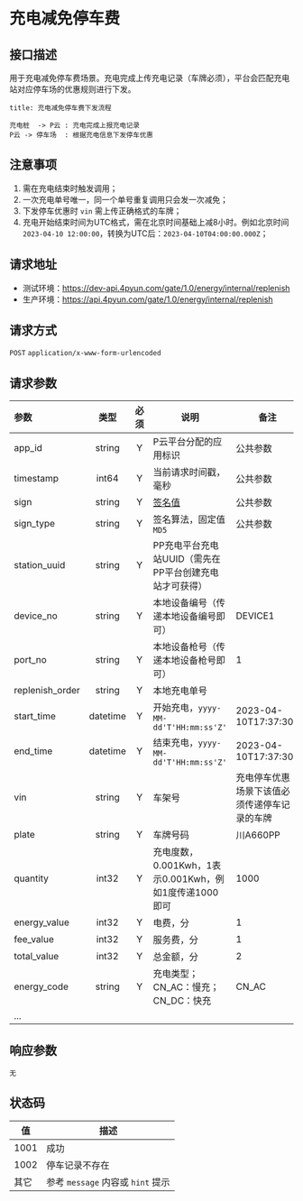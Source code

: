 # 充电减免停车费

## 接口描述
用于充电减免停车费场景。充电完成上传充电记录（车牌必须），平台会匹配充电站对应停车场的优惠规则进行下发。

``` sequence
title: 充电减免停车费下发流程

充电桩  -> P云 : 充电完成上报充电记录
P云 -> 停车场  : 根据充电信息下发停车优惠
```

## 注意事项
1. 需在充电结束时触发调用；
2. 一次充电单号唯一，同一个单号重复调用只会发一次减免；
3. 下发停车优惠时 `vin` 需上传正确格式的车牌；
4. 充电开始结束时间为UTC格式，需在北京时间基础上减8小时。例如北京时间 `2023-04-10 12:00:00`，转换为UTC后：`2023-04-10T04:00:00.000Z`；

## 请求地址
- 测试环境：https://dev-api.4pyun.com/gate/1.0/energy/internal/replenish
- 生产环境：https://api.4pyun.com/gate/1.0/energy/internal/replenish

## 请求方式
`POST`
`application/x-www-form-urlencoded`

## 请求参数
| 参数              |    类型    | 必须 | 说明                                               | 备注                     |
|:----------------|:--------:|:--:|--------------------------------------------------|------------------------|
| app_id          |  string  | Y  | P云平台分配的应用标识                                      | 公共参数                   |
| timestamp       |  int64   | Y  | 当前请求时间戳，毫秒                                       | 公共参数                   |
| sign            |  string  | Y  | <a href="https://doc.4pyun.com/openapi/">签名值</a> | 公共参数                   |
| sign_type       |  string  | Y  | 签名算法，固定值 `MD5`                                   | 公共参数                   |
| station_uuid    |  string  | Y  | PP充电平台充电站UUID（需先在PP平台创建充电站才可获得）                  |                        |
| device_no       |  string  | Y  | 本地设备编号（传递本地设备编号即可）                               | DEVICE1                |
| port_no         |  string  | Y  | 本地设备枪号（传递本地设备枪号即可）                               | 1                      |
| replenish_order |  string  | Y  | 本地充电单号                                           |                        |
| start_time      | datetime | Y  | 开始充电，`yyyy-MM-dd'T'HH:mm:ss'Z'`                  | 2023-04-10T17:37:30Z   |
| end_time        | datetime | Y  | 结束充电，`yyyy-MM-dd'T'HH:mm:ss'Z'`                  | 2023-04-10T17:37:30Z   |
| vin             |  string  | Y  | 车架号                                              | 充电停车优惠场景下该值必须传递停车记录的车牌 |
| plate           |  string  | Y  | 车牌号码                                             | 川A660PP                |
| quantity        |  int32   | Y  | 充电度数，0.001Kwh，1表示0.001Kwh，例如1度传递1000即可           | 1000                   |
| energy_value    |  int32   | Y  | 电费，分                                             | 1                      |
| fee_value       |  int32   | Y  | 服务费，分                                            | 1                      |
| total_value     |  int32   | Y  | 总金额，分                                            | 2                      |
| energy_code     |  string  | Y  | 充电类型；CN_AC：慢充；CN_DC：快充                           | CN_AC                  |
| ...             |          |    |                                                  |                        |

## 响应参数
`无`

## 状态码
| 值    | 描述                         |
|------|----------------------------|
| 1001 | 成功                         |
| 1002 | 停车记录不存在                    |
| 其它   | 参考 `message` 内容或 `hint` 提示 |